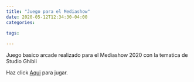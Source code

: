 ```yaml
---
title: "Juego para el Mediashow"
date: 2020-05-12T12:34:30-04:00
categories:
 
tags:

---
```


Juego basico arcade realizado para el Mediashow 2020 con la tematica de Studio Ghibli


Haz click [Aqui][jekyll-docs] para jugar.

[jekyll-docs]: https://zhix115.github.io/assets/unity/MediashowPacman/index.html

